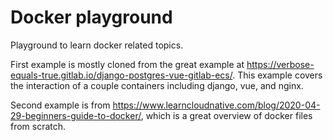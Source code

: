 # Docker playground
Playground to learn docker related topics.

First example is mostly cloned from the great example at https://verbose-equals-true.gitlab.io/django-postgres-vue-gitlab-ecs/. This example covers the interaction of a couple containers including
django, vue, and nginx.

Second example is from https://www.learncloudnative.com/blog/2020-04-29-beginners-guide-to-docker/, which is 
a great overview of docker files from scratch.
